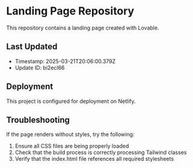 
# Landing Page Repository

This repository contains a landing page created with Lovable.

## Last Updated
- Timestamp: 2025-03-21T20:06:00.379Z
- Update ID: bi2ecl66

## Deployment
This project is configured for deployment on Netlify.

## Troubleshooting
If the page renders without styles, try the following:
1. Ensure all CSS files are being properly loaded
2. Check that the build process is correctly processing Tailwind classes
3. Verify that the index.html file references all required stylesheets
